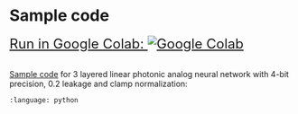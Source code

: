 # Sample code

<a href="https://colab.research.google.com/github/Vivswan/AnalogVNN/blob/v1.0.0/docs/_static/AnalogVNN_Demo.ipynb" style="font-size:24px;">
Run in Google Colab:
<img alt="Google Colab" src="https://www.tensorflow.org/images/colab_logo_32px.png" style="vertical-align: bottom;">
</a>

<br>
<br>

[Sample code](https://github.com/Photonics-Pitt-Org/AnalogVNN/blob/master/sample_code.py) for 3 layered linear photonic
analog neural network with 4-bit precision, 0.2 leakage and clamp normalization:

```{literalinclude} ../sample_code.py
:language: python
```
